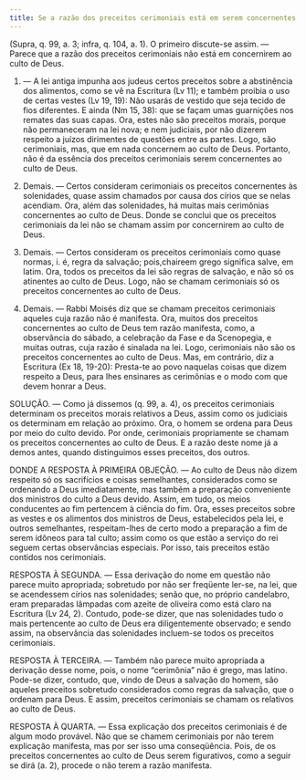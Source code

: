 ```yaml
---
title: Se a razão dos preceitos cerimoniais está em serem concernentes ao culto de Deus
---
```


(Supra, q. 99, a. 3; infra, q. 104, a. 1).
  O primeiro discute-se assim. — Parece que a razão dos preceitos cerimoniais não está em concernirem ao culto de Deus.  

1. — A lei antiga impunha aos judeus certos preceitos sobre a abstinência dos alimentos, como se vê na Escritura (Lv 11); e também proibia o uso de certas vestes (Lv 19, 19): Não usarás de vestido que seja tecido de fios diferentes. E ainda (Nm 15, 38): que se façam umas guarnições nos remates das suas capas. Ora, estes não são preceitos morais, porque não permaneceram na lei nova; e nem judiciais, por não dizerem respeito a juízos dirimentes de questões entre as partes. Logo, são cerimoniais, mas, que em nada concernem ao culto de Deus. Portanto, não é da essência dos preceitos cerimoniais serem concernentes ao culto de Deus.  

2. Demais. — Certos consideram cerimoniais os preceitos concernentes às solenidades, quase assim chamados por causa dos círios que se nelas acendiam. Ora, além das solenidades, há muitas mais cerimônias concernentes ao culto de Deus. Donde se conclui que os preceitos cerimoniais da lei não se chamam assim por concernirem ao culto de Deus.  

3. Demais. — Certos consideram os preceitos cerimoniais como quase normas, i. é, regra da salvação; pois,chaireem grego significa salve, em latim. Ora, todos os preceitos da lei são regras de salvação, e não só os atinentes ao culto de Deus. Logo, não se chamam cerimoniais só os preceitos concernentes ao culto de Deus.  

4. Demais. — Rabbi Moisés diz que se chamam preceitos cerimoniais aqueles cuja razão não é manifesta. Ora, muitos dos preceitos concernentes ao culto de Deus tem razão manifesta, como, a observância do sábado, a celebração da Fase e da Scenopegia, e muitas outras, cuja razão é sinalada na lei. Logo, cerimoniais não são os preceitos concernentes ao culto de Deus.  Mas, em contrário, diz a Escritura (Ex 18, 19-20): Presta-te ao povo naquelas coisas que dizem respeito a Deus, para lhes ensinares as cerimônias e o modo com que devem honrar a Deus.  

SOLUÇÃO. — Como já dissemos (q. 99, a. 4), os preceitos cerimoniais determinam os preceitos morais relativos a Deus, assim como os judiciais os determinam em relação ao próximo. Ora, o homem se ordena para Deus por meio do culto devido. Por onde, cerimoniais propriamente se chamam os preceitos concernentes ao culto de Deus. E a razão deste nome já a demos antes, quando distinguimos esses preceitos, dos outros.  

DONDE A RESPOSTA À PRIMEIRA OBJEÇÃO. — Ao culto de Deus não dizem respeito só os sacrifícios e coisas semelhantes, considerados como se ordenando a Deus imediatamente, mas também a preparação conveniente dos ministros do culto a Deus devido. Assim, em tudo, os meios conducentes ao fim pertencem à ciência do fim. Ora, esses preceitos sobre as vestes e os alimentos dos ministros de Deus, estabelecidos pela lei, e outros semelhantes, respeitam-lhes de certo modo a preparação a fim de serem idôneos para tal culto; assim como os que estão a serviço do rei seguem certas observâncias especiais. Por isso, tais preceitos estão contidos nos cerimoniais.  

RESPOSTA À SEGUNDA. — Essa derivação do nome em questão não parece muito apropriada; sobretudo por não ser freqüente ler-se, na lei, que se acendessem círios nas solenidades; senão que, no próprio candelabro, eram preparadas lâmpadas com azeite de oliveira como está claro na Escritura (Lv 24, 2). Contudo, pode-se dizer, que nas solenidades tudo o mais pertencente ao culto de Deus era diligentemente observado; e sendo assim, na observância das solenidades incluem-se todos os preceitos cerimoniais.  

RESPOSTA À TERCEIRA. — Também não parece muito apropriada a derivação desse nome, pois, o nome “cerimônia” não é grego, mas latino. Pode-se dizer, contudo, que, vindo de Deus a salvação do homem, são aqueles preceitos sobretudo considerados como regras da salvação, que o ordenam para Deus. E assim, preceitos cerimoniais se chamam os relativos ao culto de Deus.  

RESPOSTA À QUARTA. — Essa explicação dos preceitos cerimoniais é de algum modo provável. Não que se chamem cerimoniais por não terem explicação manifesta, mas por ser isso uma conseqüência. Pois, de os preceitos concernentes ao culto de Deus serem figurativos, como a seguir se dirá (a. 2), procede o não terem a razão manifesta.